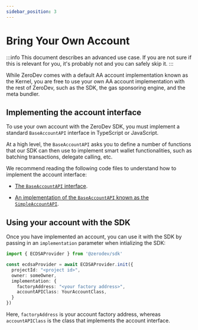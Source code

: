 ```yaml
---
sidebar_position: 3
---
```


# Bring Your Own Account

:::info
This document describes an advanced use case.  If you are not sure if this is relevant for you, it's probably not and you can safely skip it.
:::

While ZeroDev comes with a default AA account implementation known as the Kernel, you are free to use your own AA account implementation with the rest of ZeroDev, such as the SDK, the gas sponsoring engine, and the meta bundler.

## Implementing the account interface

To use your own account with the ZeroDev SDK, you must implement a standard `BaseAccountAPI` interface in TypeScript or JavaScript.

At a high level, the `BaseAccountAPI` asks you to define a number of functions that our SDK can then use to implement smart wallet functionalities, such as batching transactions, delegate calling, etc.

We recommend reading the following code files to understand how to implement the account interface:

- [The `BaseAccountAPI` interface](https://github.com/zerodevapp/sdk/blob/main/packages/sdk/src/BaseAccountAPI.ts#L55).

- [An implementation of the `BaseAccountAPI` known as the `SimpleAccountAPI`](https://github.com/zerodevapp/sdk/blob/main/packages/sdk/src/SimpleAccountAPI.ts#L31).

## Using your account with the SDK

Once you have implemented an account, you can use it with the SDK by passing in an `implementation` parameter when intializing the SDK:

```typescript
import { ECDSAProvider } from '@zerodev/sdk'

const ecdsaProvider = await ECDSAProvider.init({
  projectId: "<project id>",
  owner: someOwner,
  implementation: {
    factoryAddress: "<your factory address>",
    accountAPIClass: YourAccountClass,
  }
})
```

Here, `factoryAddress` is your account factory address, whereas `accountAPIClass` is the class that implements the account interface.